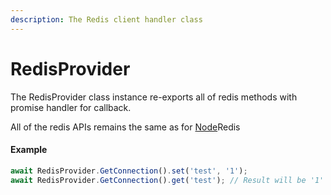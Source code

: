 ```yaml
---
description: The Redis client handler class
---
```


# RedisProvider



The RedisProvider class instance re-exports all of redis methods with promise handler for callback.

All of the redis APIs remains the same as for [Node](https://github.com/NodeRedis/node_redis)Redis

#### Example

```typescript
await RedisProvider.GetConnection().set('test', '1');
await RedisProvider.GetConnection().get('test'); // Result will be '1'
```

